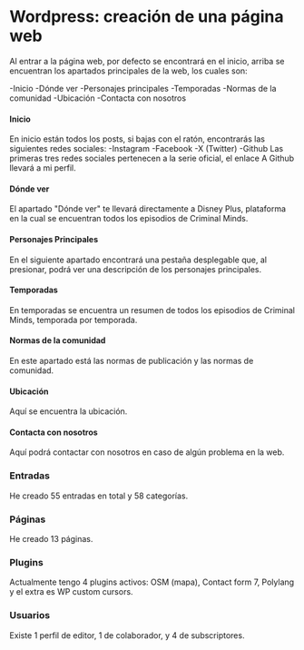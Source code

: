 # Wordpress: creación de una página web

Al entrar a la página web, por defecto se encontrará en el inicio, arriba se encuentran los apartados principales de la web, los cuales son:

-Inicio
-Dónde ver 
-Personajes principales
-Temporadas
-Normas de la comunidad
-Ubicación
-Contacta con nosotros


#### Inicio

En inicio están todos los posts, si bajas con el ratón, encontrarás las siguientes redes sociales:
-Instagram
-Facebook
-X (Twitter)
-Github
Las primeras tres redes sociales pertenecen a la serie oficial, el enlace A Github llevará a mi perfil.


#### Dónde ver

El apartado "Dónde ver" te llevará directamente a Disney Plus, plataforma en la cual se encuentran todos los episodios de Criminal Minds.


#### Personajes Principales

En el siguiente apartado encontrará una pestaña desplegable que, al presionar, podrá ver una descripción de los personajes principales.


#### Temporadas

En temporadas se encuentra un resumen de todos los episodios de Criminal Minds, temporada por temporada.


#### Normas de la comunidad

En este apartado está las normas de publicación y las normas de comunidad.


#### Ubicación

Aquí se encuentra la ubicación. 


#### Contacta con nosotros

Aquí podrá contactar con nosotros en caso de algún problema en la web.



### Entradas

He creado 55 entradas en total y 58 categorías.



### Páginas

He creado 13 páginas.




### Plugins

Actualmente tengo 4 plugins activos: OSM (mapa), Contact form 7, Polylang y el extra es WP custom cursors.


### Usuarios

Existe 1 perfil de editor, 1 de colaborador, y 4 de subscriptores.

